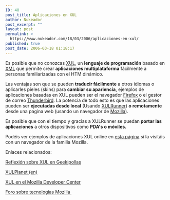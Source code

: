 ```yaml
---
ID: 48
post_title: Aplicaciones en XUL
author: Nukeador
post_excerpt: ""
layout: post
permalink: >
  https://www.nukeador.com/18/03/2006/aplicaciones-en-xul/
published: true
post_date: 2006-03-18 01:18:17
---
```

Es posible que no conozcas <a title="XUL" href="http://developer.mozilla.org/es/docs/XUL">XUL</a>, un <strong>lenguaje de programación</strong> basado en <a title="XML" href="http://developer.mozilla.org/es/docs/XML">XML</a> que permite crear <strong>aplicaciones multiplataforma</strong> fácilmente a personas familiarizadas con el HTM dinámico.

Las ventajas son que se pueden <strong>traducir fácilmente</strong> a otros idiomas o aplicarles pieles (skins) para <strong>cambiar su apariencia</strong>, ejemplos de aplicaciones basadas en XUL pueden ser el navegador <a title="Mozilla Firefox" href="http://www.mozilla-europe.org/es/products/firefox/">Firefox</a> o el gestor de correo <a title="Mozilla Thunderbird" href="http://www.mozilla-europe.org/es/products/thunderbird/">Thunderbird</a>.
La potencia de todo esto es que las aplicaciones pueden ser <strong>ejecutadas desde local</strong> (Usando <a title="XULRunner" href="http://developer.mozilla.org/es/docs/XULRunner">XULRunner</a>) <strong>o remotamente</strong> desde una pagina web (usando un navegador de <a title="Mozilla" href="http://www.mozilla.com/">Mozilla</a>).

Es posible que con el tiempo y gracias a XULRunner se puedan<strong> portar las aplicaciones</strong> a otros dispositivos como <strong>PDA's o móviles.</strong>

Podéis ver ejemplos de aplicaciones XUL online en <a href="http://www.georgenava.com/applauncher.php">esta página</a> si la visitáis con un navegador de la familia Mozilla.

Enlaces relacionados:

<a href="http://geekipollas.com/?p=169">Reflexión sobre XUL en Geekipollas</a>

<a title="XULPlanet" href="http://xulplanet.com/">XULPlanet (en)
</a>

<a title="Mozilla Developer Center - XUL" href="http://developer.mozilla.org/es/docs/XUL">XUL en el Mozilla Developer Center</a>

<a title="MozillaES - Foro" href="http://www.mozillaes.org/index.php?option=com_forum&Itemid=122&page=viewforum&f=15">Foro sobre tecnologías Mozilla </a>